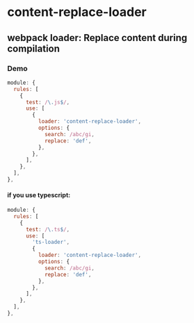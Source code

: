 # content-replace-loader
## webpack loader: Replace content during compilation

### Demo
```js
module: {
  rules: [
    {
      test: /\.js$/,
      use: [
        {
          loader: 'content-replace-loader',
          options: {
            search: /abc/gi,
            replace: 'def',
          },
        },
      ],
    },
  ],
},
```

#### if you use typescript:
```js
module: {
  rules: [
    {
      test: /\.ts$/,
      use: [
        'ts-loader',
        {
          loader: 'content-replace-loader',
          options: {
            search: /abc/gi,
            replace: 'def',
          },
        },
      ],
    },
  ],
},
```